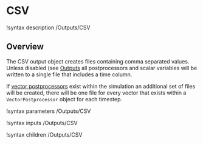 # CSV

!syntax description /Outputs/CSV

## Overview

The CSV output object creates files containing comma separated values. Unless disabled
(see [Outputs](syntax/Outputs/index.md) all postprocessors and scalar variables will be written to a single
file that includes a time column.

If [vector postprocessors](syntax/VectorPostprocessors/index.md) exist within the simulation an additional set of files will be created,
there will be one file for every vector that exists within a `VectorPostprocessor` object for
each timestep.

!syntax parameters /Outputs/CSV

!syntax inputs /Outputs/CSV

!syntax children /Outputs/CSV
